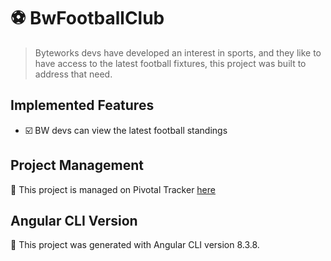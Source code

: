 # :soccer: BwFootballClub

> Byteworks devs have developed an interest in sports, and they like to have access to the latest football fixtures, this project was built to address that need.

## Implemented Features

- :ballot_box_with_check: BW devs can view the latest football standings

## Project Management

:briefcase: This project is managed on Pivotal Tracker [here](https://www.pivotaltracker.com/n/projects/2403959)

## Angular CLI Version

:heart_decoration: This project was generated with Angular CLI version 8.3.8.
